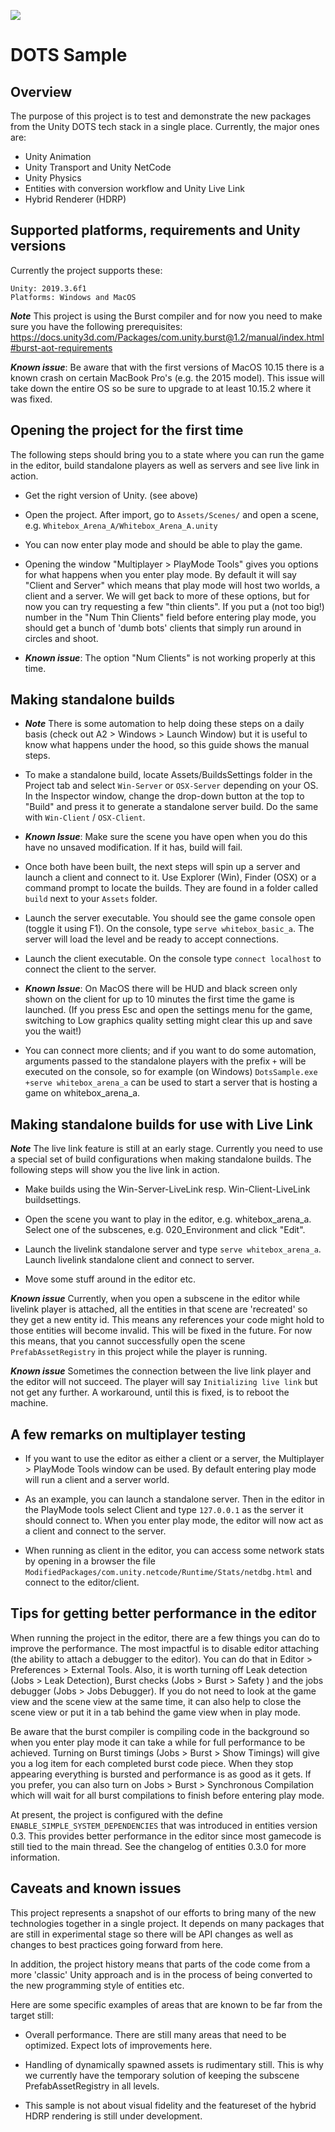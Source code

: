 ![](Documentation/Images/Banner.png)

# DOTS Sample


## Overview

The purpose of this project is to test and demonstrate the new packages from
the Unity DOTS tech stack in a single place. Currently, the major ones are:

  * Unity Animation
  * Unity Transport and Unity NetCode
  * Unity Physics
  * Entities with conversion workflow and Unity Live Link
  * Hybrid Renderer (HDRP)

## Supported platforms, requirements and Unity versions

Currently the project supports these:
```
Unity: 2019.3.6f1
Platforms: Windows and MacOS
```

***Note*** This project is using the Burst compiler and for now you need to make
sure you have the following prerequisites: https://docs.unity3d.com/Packages/com.unity.burst@1.2/manual/index.html#burst-aot-requirements

***Known issue***: Be aware that with the first versions of MacOS 10.15 there is a known crash on certain
MacBook Pro's (e.g. the 2015 model). This issue will take down the entire OS so be sure
to upgrade to at least 10.15.2 where it was fixed.

## Opening the project for the first time

The following steps should bring you to a state where you can run the
game in the editor, build standalone players as well as servers and see
live link in action.

* Get the right version of Unity. (see above)

* Open the project. After import, go to `Assets/Scenes/`
  and open a scene, e.g. `Whitebox_Arena_A/Whitebox_Arena_A.unity`

* You can now enter play mode and should be able to play the game.

* Opening
  the window "Multiplayer > PlayMode Tools" gives you options for what happens
  when you enter play mode. By default it will say "Client and Server" which
  means that play mode will host two worlds, a client and a server.
  We will get back to more of these options, but for now you can try requesting a few
  "thin clients". If you put a (not too big!) number in the "Num Thin Clients" field
  before entering play mode, you should get a bunch of 'dumb bots' clients
  that simply run around in circles and shoot.

* ***Known issue***: The option "Num Clients" is not working properly at this time.


## Making standalone builds

* ***Note*** There is some automation to help doing these steps on a daily
  basis (check out A2 > Windows > Launch Window) but it is useful to know what
  happens under the hood, so this guide shows the manual steps.

* To make a standalone build, locate Assets/BuildsSettings folder in the Project
  tab and select `Win-Server` or `OSX-Server` depending on your OS. In the
  Inspector window, change the drop-down button at the top to "Build" and press
  it to generate a standalone server build. Do the same with `Win-Client` / 
  `OSX-Client`.

* ***Known Issue***: Make sure the scene you have open when you do this have no unsaved
  modification. If it has, build will fail.
   
* Once both have been built, the next steps will spin up a server and launch
  a client and connect to it. Use Explorer (Win), Finder (OSX) or a command prompt
  to locate the builds. They are found in a folder called `build` next to your
  `Assets` folder.
  
* Launch the server executable. You should see the game console open (toggle
  it using F1). On the console, type `serve whitebox_basic_a`. The server 
  will load the level and be ready to accept connections.

* Launch the client executable. On the console type `connect localhost` to
  connect the client to the server.

* ***Known Issue***: On MacOS there will be HUD and black screen only shown on the client
  for up to 10 minutes the first time the game is launched. (If you press Esc and open the
  settings menu for the game, switching to Low graphics quality setting might clear this up
  and save you the wait!)
    
* You can connect more clients; and if you want to do some automation,
  arguments passed to the standalone players with the prefix `+` will be
  executed on the console, so for example (on Windows) `DotsSample.exe +serve whitebox_arena_a`
  can be used to start a server that is hosting a game on whitebox_arena_a.


## Making standalone builds for use with Live Link

***Note*** The live link feature is still at an early stage. Currently you need to use a
special set of build configurations when making standalone builds. The following steps will
show you the live link in action.

* Make builds using the Win-Server-LiveLink resp. Win-Client-LiveLink buildsettings.

* Open the scene you want to play in the editor, e.g. whitebox_arena_a. Select one of the
  subscenes, e.g. 020_Environment and click "Edit".

* Launch the livelink standalone server and type `serve whitebox_arena_a`. Launch livelink
  standalone client and connect to server.

* Move some stuff around in the editor etc.

***Known issue*** Currently, when you open a subscene in the editor while livelink player is
attached, all the entities in that scene are 'recreated' so they get a new entity id. This means
any references your code might hold to those entities will become invalid. This will be fixed
in the future. For now this means, that you cannot successfully open the scene
`PrefabAssetRegistry` in this project while the player is running.

***Known issue*** Sometimes the connection between the live link player and the editor will not succeed. The player will say `Initializing live link` but not get
any further. A workaround, until this is fixed, is to reboot the machine.


## A few remarks on multiplayer testing

* If you want to use the editor as either a client or a server, the Multiplayer > PlayMode Tools
  window can be used. By default entering play mode will run a client and a server world.

* As an example, you can launch a standalone server. Then in the editor in the PlayMode tools
  select Client and type `127.0.0.1` as the server it should connect to. When you enter
  play mode, the editor will now act as a client and connect to the server.

* When running as client in the editor, you can access some network stats by opening in a
  browser the file `ModifiedPackages/com.unity.netcode/Runtime/Stats/netdbg.html` and connect
  to the editor/client.

## Tips for getting better performance in the editor  

When running the project in the editor, there are a few things you can do to improve
the performance. The most impactful is to disable editor attaching (the ability to attach a
debugger to the editor). You can do that in Editor > Preferences > External Tools.
Also, it is worth turning off Leak detection (Jobs > Leak Detection), Burst checks
(Jobs > Burst > Safety ) and the jobs
debugger (Jobs > Jobs Debugger). If you do not need to look at the game view and the scene
view at the same time, it can also help to close the scene view or put it in a tab behind
the game view when in play mode.

Be aware that the burst compiler is compiling code in the background so when you enter
play mode it can take a while for full performance to be achieved. Turning on Burst timings
(Jobs > Burst > Show Timings) will give you a log item for each completed burst code piece.
When they stop appearing everything is bursted and performance is as good as it gets.
If you prefer, you can also turn on Jobs > Burst > Synchronous Compilation which will wait for
all burst compilations to finish before entering play mode.

At present, the project is configured with the define `ENABLE_SIMPLE_SYSTEM_DEPENDENCIES` that was introduced in entities version 0.3. This provides better performance in the editor since most gamecode is still tied to
the main thread. See the changelog of entities 0.3.0 for more information.

## Caveats and known issues

  This project represents a snapshot of our efforts to bring many of the new
  technologies together in a single project. It depends on many packages that are
  still in experimental stage so there will be API changes as well as changes
  to best practices going forward from here.

  In addition, the project history means that parts of the code come from a more
  'classic' Unity approach and is in the process of being converted to the new
  programming style of entities etc.

  Here are some specific examples of areas that are known to be far from the
  target still:

* Overall performance. There are still many areas that need to be optimized.
  Expect lots of improvements here.

* Handling of dynamically spawned assets is rudimentary still. This is why we
  currently have the temporary solution of keeping the subscene PrefabAssetRegistry
  in all levels.

* This sample is not about visual fidelity and the featureset of the hybrid HDRP
  rendering is still under development.
